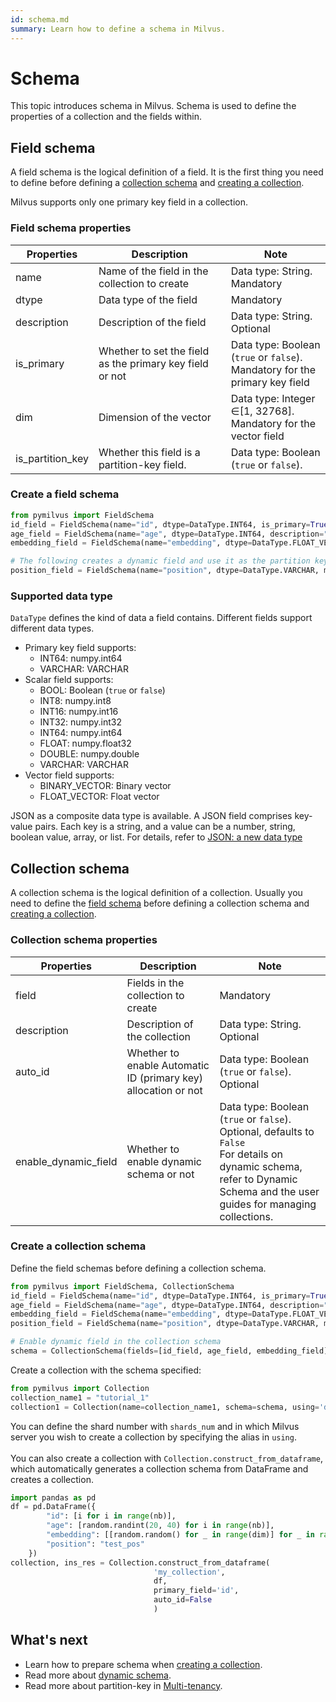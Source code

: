 ```yaml
---
id: schema.md
summary: Learn how to define a schema in Milvus.
---
```


# Schema

This topic introduces schema in Milvus. Schema is used to define the properties of a collection and the fields within.


## Field schema

A field schema is the logical definition of a field. It is the first thing you need to define before defining a [collection schema](#Collection-schema) and [creating a collection](create_collection.md). 

Milvus supports only one primary key field in a collection.

### Field schema properties

<table class="properties">
	<thead>
	<tr>
		<th>Properties</td>
		<th>Description</th>
		<th>Note</th>
	</tr>
	</thead>
	<tbody>
	<tr>
		<td>name</td>
		<td>Name of the field in the collection to create</td>
		<td>Data type: String.<br/>Mandatory</td>
	</tr>
	<tr>
		<td>dtype</td>
		<td>Data type of the field</td>
		<td>Mandatory</td>
	</tr>
    <tr>
		<td>description</td>
		<td>Description of the field</td>
		<td>Data type: String.<br/>Optional</td>
	</tr>
    <tr>
		<td>is_primary</td>
		<td>Whether to set the field as the primary key field or not</td>
		<td>Data type: Boolean (<code>true</code> or <code>false</code>).<br/>Mandatory for the primary key field</td>
	</tr>
	<tr>
		<td>dim</td>
		<td>Dimension of the vector</td>
    	<td>Data type: Integer &isin;[1, 32768].<br/>Mandatory for the vector field</td>
	</tr>
	<tr>
		<td>is_partition_key</td>
		<td>Whether this field is a partition-key field.</td>
		<td>Data type: Boolean (<code>true</code> or <code>false</code>).</td>
	</tr>
	</tbody>
</table>


### Create a field schema

```python
from pymilvus import FieldSchema
id_field = FieldSchema(name="id", dtype=DataType.INT64, is_primary=True, description="primary id")
age_field = FieldSchema(name="age", dtype=DataType.INT64, description="age")
embedding_field = FieldSchema(name="embedding", dtype=DataType.FLOAT_VECTOR, dim=128, description="vector")

# The following creates a dynamic field and use it as the partition key
position_field = FieldSchema(name="position", dtype=DataType.VARCHAR, max_length=256, is_partition_key=True)
```



### Supported data type

`DataType` defines the kind of data a field contains. Different fields support different data types.

- Primary key field supports:
  - INT64: numpy.int64
  - VARCHAR: VARCHAR
- Scalar field supports:
  - BOOL: Boolean (`true` or `false`)
  - INT8: numpy.int8
  - INT16: numpy.int16
  - INT32: numpy.int32
  - INT64: numpy.int64
  - FLOAT: numpy.float32
  - DOUBLE: numpy.double
  - VARCHAR: VARCHAR
- Vector field supports:
  - BINARY_VECTOR: Binary vector
  - FLOAT_VECTOR: Float vector

JSON as a composite data type is available. A JSON field comprises key-value pairs. Each key is a string, and a value can be a number, string, boolean value, array, or list. For details, refer to [JSON: a new data type](dynamic_schema.md#JSON-a-new-data-type)

## Collection schema

A collection schema is the logical definition of a collection. Usually you need to define the [field schema](#Field-schema) before defining a collection schema and [creating a collection](create_collection.md). 


### Collection schema properties

<table class="properties">
	<thead>
	<tr>
		<th>Properties</td>
		<th>Description</th>
		<th>Note</th>
	</tr>
	</thead>
	<tbody>
	<tr>
		<td>field</td>
		<td>Fields in the collection to create</td>
		<td>Mandatory</td>
	</tr>
    <tr>
		<td>description</td>
		<td>Description of the collection</td>
		<td>Data type: String.<br/>Optional</td>
	</tr>
    <tr>
		<td>auto_id</td>
		<td>Whether to enable Automatic ID (primary key) allocation or not</td>
		<td>Data type: Boolean (<code>true</code> or <code>false</code>).<br/>Optional</td>
	</tr>
    <tr>
		<td>enable_dynamic_field</td>
		<td>Whether to enable dynamic schema or not</td>
		<td>Data type: Boolean (<code>true</code> or <code>false</code>).<br/>Optional, defaults to <code>False</code><br/>For details on dynamic schema, refer to <a herf="dynamic_schema.md">Dynamic Schema</a> and the user guides for managing collections.</td>
	</tr>
	</tbody>
</table>

### Create a collection schema

<div class="alert note">
  Define the field schemas before defining a collection schema.
</div>

```python
from pymilvus import FieldSchema, CollectionSchema
id_field = FieldSchema(name="id", dtype=DataType.INT64, is_primary=True, description="primary id")
age_field = FieldSchema(name="age", dtype=DataType.INT64, description="age")
embedding_field = FieldSchema(name="embedding", dtype=DataType.FLOAT_VECTOR, dim=128, description="vector")
position_field = FieldSchema(name="position", dtype=DataType.VARCHAR, max_length=256, is_partition_key=True)

# Enable dynamic field in the collection schema
schema = CollectionSchema(fields=[id_field, age_field, embedding_field], auto_id=False, enable_dynamic_field=True, description="desc of a collection")
```

Create a collection with the schema specified:

```python
from pymilvus import Collection
collection_name1 = "tutorial_1"
collection1 = Collection(name=collection_name1, schema=schema, using='default', shards_num=2)
```
<div class="alert note">
  You can define the shard number with <code>shards_num</code> and in which Milvus server you wish to create a collection by specifying the alias in <code>using</code>.
  </div>
  
<br/>
You can also create a collection with <code>Collection.construct_from_dataframe</code>, which automatically generates a collection schema from DataFrame and creates a collection.

```python
import pandas as pd
df = pd.DataFrame({
        "id": [i for i in range(nb)],
        "age": [random.randint(20, 40) for i in range(nb)],
        "embedding": [[random.random() for _ in range(dim)] for _ in range(nb)],
		"position": "test_pos"
    })
collection, ins_res = Collection.construct_from_dataframe(
                                'my_collection',
                                df,
                                primary_field='id',
                                auto_id=False
                                )
```

## What's next

- Learn how to prepare schema when [creating a collection](create_collection.md).
- Read more about [dynamic schema](dynamic_schema.md).
- Read more about partition-key in [Multi-tenancy](multi_tenancy.md).
